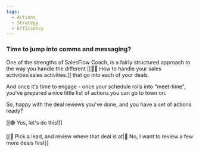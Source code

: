 ```yaml
---
tags:
  - Actions
  - Strategy
  - Efficiency
---
```

### Time to jump into comms and messaging?
One of the strengths of SalesFlow Coach, is a fairly structured approach to the way you handle the different [[👨‍🎓 How to handle your sales activities|sales activities.]] that go into each of your deals. 

And once it's time to engage - once your schedule rolls into "meet-time", you've prepared a nice little list of actions you can go to town on. 

So, happy with the deal reviews you've done, and you have a set of actions ready?

[[🟢 Yes, let's do this!]]

[[🔎 Pick a lead, and review where that deal is at|🔴 No, I want to review a few more deals first]]

 
  